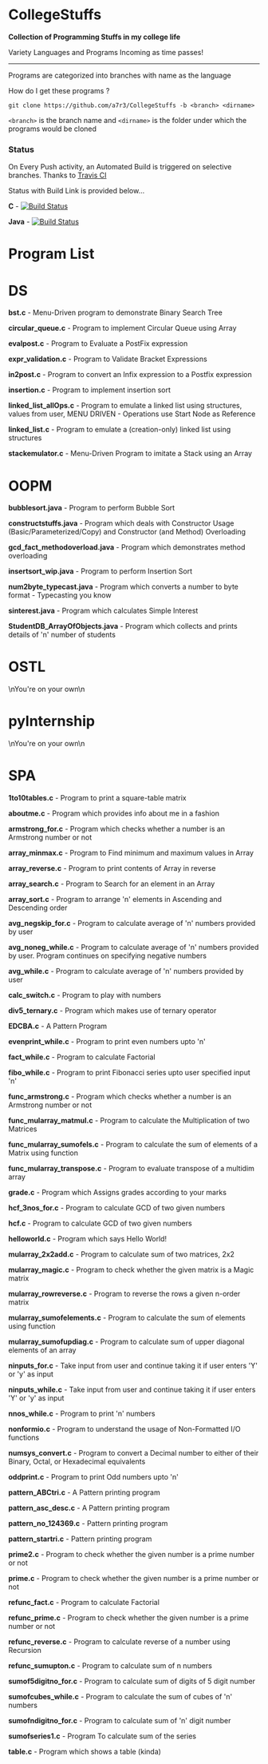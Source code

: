 # CollegeStuffs

**Collection of Programming Stuffs in my college life**  

Variety Languages and Programs Incoming as time passes!  

<hr>

Programs are categorized into branches with name as the language  

How do I get these programs ?

```git clone https://github.com/a7r3/CollegeStuffs -b <branch> <dirname>```  

```<branch>``` is the branch name and ```<dirname>``` is the folder under which the programs would be cloned  

### Status

On Every Push activity, an Automated Build is triggered on selective branches. Thanks to [Travis CI](https://travis-ci.org)

Status with Build Link is provided below...  

**C** - [![Build Status](https://travis-ci.org/a7r3/CollegeStuffs.svg?branch=c)](https://travis-ci.org/a7r3/CollegeStuffs)

**Java** - [![Build Status](https://travis-ci.org/a7r3/CollegeStuffs.svg?branch=java)](https://travis-ci.org/a7r3/CollegeStuffs) 

# Program List

# DS

**bst.c** - Menu-Driven program to demonstrate Binary Search Tree  

**circular_queue.c** - Program to implement Circular Queue using Array  

**evalpost.c** - Program to Evaluate a PostFix expression  

**expr_validation.c** - Program to Validate Bracket Expressions  

**in2post.c** - Program to convert an Infix expression to a Postfix expression  

**insertion.c** - Program to implement insertion sort  

**linked_list_allOps.c** - Program to emulate a linked list using structures, values from user, MENU DRIVEN - Operations use Start Node as Reference  

**linked_list.c** - Program to emulate a (creation-only) linked list using structures  

**stackemulator.c** - Menu-Driven Program to imitate a Stack using an Array  


# OOPM

**bubblesort.java** - Program to perform Bubble Sort  

**constructstuffs.java** - Program which deals with Constructor Usage (Basic/Parameterized/Copy) and Constructor (and Method) Overloading  

**gcd_fact_methodoverload.java** - Program which demonstrates method overloading  

**insertsort_wip.java** - Program to perform Insertion Sort  

**num2byte_typecast.java** - Program which converts a number to byte format - Typecasting you know  

**sinterest.java** - Program which calculates Simple Interest  

**StudentDB_ArrayOfObjects.java** - Program which collects and prints details of 'n' number of students  


# OSTL

\nYou're on your own\n

# pyInternship

\nYou're on your own\n

# SPA

**1to10tables.c** - Program to print a square-table matrix  

**aboutme.c** - Program which provides info about me in a 
 fashion  

**armstrong_for.c** - Program which checks whether a number is an Armstrong number or not  

**array_minmax.c** - Program to Find minimum and maximum values in Array  

**array_reverse.c** - Program to print contents of Array in reverse  

**array_search.c** - Program to Search for an element in an Array  

**array_sort.c** - Program to arrange 'n' elements in Ascending and Descending order  

**avg_negskip_for.c** - Program to calculate average of 'n' numbers provided by user  

**avg_noneg_while.c** - Program to calculate average of 'n' numbers provided by user. Program continues on specifying negative numbers  

**avg_while.c** - Program to calculate average of 'n' numbers provided by user  

**calc_switch.c** - Program to play with numbers  

**div5_ternary.c** - Program which makes use of ternary operator  

**EDCBA.c** - A Pattern Program  

**evenprint_while.c** - Program to print even numbers upto 'n'  

**fact_while.c** - Program to calculate Factorial  

**fibo_while.c** - Program to print Fibonacci series upto user specified input 'n'  

**func_armstrong.c** - Program which checks whether a number is an Armstrong number or not  

**func_mularray_matmul.c** - Program to calculate the Multiplication of two Matrices  

**func_mularray_sumofels.c** - Program to calculate the sum of elements of a Matrix using function  

**func_mularray_transpose.c** - Program to evaluate transpose of a multidim array  

**grade.c** - Program which Assigns grades according to your marks  

**hcf_3nos_for.c** - Program to calculate GCD of two given numbers  

**hcf.c** - Program to calculate GCD of two given numbers  

**helloworld.c** - Program which says Hello World!  

**mularray_2x2add.c** - Program to calculate sum of two matrices, 2x2  

**mularray_magic.c** - Program to check whether the given matrix is a Magic matrix  

**mularray_rowreverse.c** - Program to reverse the rows a given n-order matrix  

**mularray_sumofelements.c** - Program to calculate the sum of elements using function  

**mularray_sumofupdiag.c** - Program to calculate sum of upper diagonal elements of an array  

**ninputs_for.c** - Take input from user and continue taking it if user enters 'Y' or 'y' as input  

**ninputs_while.c** - Take input from user and continue taking it if user enters 'Y' or 'y' as input  

**nnos_while.c** - Program to print 'n' numbers  

**nonformio.c** - Program to understand the usage of Non-Formatted I/O functions  

**numsys_convert.c** - Program to convert a Decimal number to either of their Binary, Octal, or Hexadecimal equivalents  

**oddprint.c** - Program to print Odd numbers upto 'n'  

**pattern_ABCtri.c** - A Pattern printing program  

**pattern_asc_desc.c** - A Pattern printing program  

**pattern_no_124369.c** - Pattern printing program  

**pattern_startri.c** - Pattern printing program  

**prime2.c** - Program to check whether the given number is a prime number or not  

**prime.c** - Program to check whether the given number is a prime number or not  

**refunc_fact.c** - Program to calculate Factorial  

**refunc_prime.c** - Program to check whether the given number is a prime number or not  

**refunc_reverse.c** - Program to calculate reverse of a number using Recursion  

**refunc_sumupton.c** - Program to calculate sum of n numbers  

**sumof5digitno_for.c** - Program to calculate sum of digits of 5 digit number  

**sumofcubes_while.c** - Program to calculate the sum of cubes of 'n' numbers  

**sumofndigitno_for.c** - Program to calculate sum of 'n' digit number  

**sumofseries1.c** - Program To calculate sum of the series  

**table.c** - Program which shows a table (kinda)  

